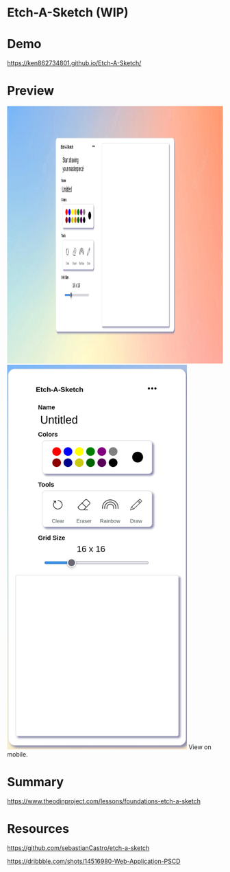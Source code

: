 # Etch-A-Sketch (WIP)

# Demo
https://ken862734801.github.io/Etch-A-Sketch/

# Preview
<img src="images/Etch-A-Sketch.png" height="600px" width="1200px">
<img src="images/Etch-A-Sketch-Mobile.png" width="420" height="896">
View on mobile.

# Summary

https://www.theodinproject.com/lessons/foundations-etch-a-sketch

# Resources

https://github.com/sebastianCastro/etch-a-sketch

https://dribbble.com/shots/14516980-Web-Application-PSCD
